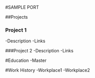 #SAMPLE PORT

##Projects
### Project 1
-Description
-Links

###Project 2
-Description
-Links

#Education
-Master

#Work History
-Workplace1
-Workplace2

